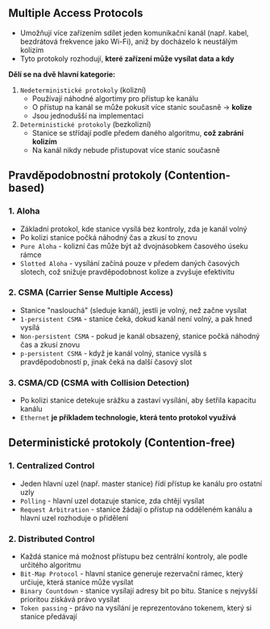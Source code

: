 ## Multiple Access Protocols

- Umožňují více zařízením sdílet jeden komunikační kanál (např. kabel, bezdrátová frekvence jako Wi-Fi), aniž by docházelo k neustálým kolizím
- Tyto protokoly rozhodují, **které zařízení může vysílat data a kdy**

**Dělí se na dvě hlavní kategorie:**
1. `Nedeterministické protokoly` (kolizní)
   - Používají náhodné algortimy pro přístup ke kanálu
   - O přístup na kanál se může pokusit více stanic současně -> **kolize**
   - Jsou jednodušší na implementaci
3. `Deterministické protokoly` (bezkolizní)
   - Stanice se střídají podle předem daného algoritmu, **což zabrání kolizím**
   - Na kanál nikdy nebude přistupovat více stanic současně


## Pravděpodobnostní protokoly (Contention-based)
### 1. Aloha
- Základní protokol, kde stanice vysílá bez kontroly, zda je kanál volný
- Po kolizi stanice počká náhodný čas a zkusí to znovu
- `Pure Aloha` - kolizní čas může být až dvojnásobkem časového úseku rámce
- `Slotted Aloha` - vysílání začíná pouze v předem daných časových slotech, což snižuje pravděpodobnost kolize a zvyšuje efektivitu

### 2. CSMA (Carrier Sense Multiple Access)
- Stanice "naslouchá" (sleduje kanál), jestli je volný, než začne vysílat
- `1-persistent CSMA` - stanice čeká, dokud kanál není volný, a pak hned vysílá
- `Non-persistent CSMA` - pokud je kanál obsazený, stanice počká náhodný čas a zkusí znovu
- `p-persistent CSMA` - když je kanál volný, stanice vysílá s pravděpodobností p, jinak čeká na další časový slot

### 3. CSMA/CD (CSMA with Collision Detection)
- Po kolizi stanice detekuje srážku a zastaví vysílání, aby šetřila kapacitu kanálu
- `Ethernet` **je příkladem technologie, která tento protokol využívá**

## Deterministické protokoly (Contention-free)
### 1. Centralized Control
- Jeden hlavní uzel (např. master stanice) řídí přístup ke kanálu pro ostatní uzly
- `Polling` - hlavní uzel dotazuje stanice, zda chtějí vysílat
- `Request Arbitration` - stanice žádají o přístup na odděleném kanálu a hlavní uzel rozhoduje o přidělení

### 2. Distributed Control
- Každá stanice má možnost přístupu bez centrální kontroly, ale podle určitého algoritmu
- `Bit-Map Protocol` - hlavní stanice generuje rezervační rámec, který určiuje, která stanice může vysílat
- `Binary Countdown` - stanice vysílají adresy bit po bitu. Stanice s nejvyšší prioritou získává právo vysílat
- `Token passing` - právo na vysílání je reprezentováno tokenem, který si stanice předávají
